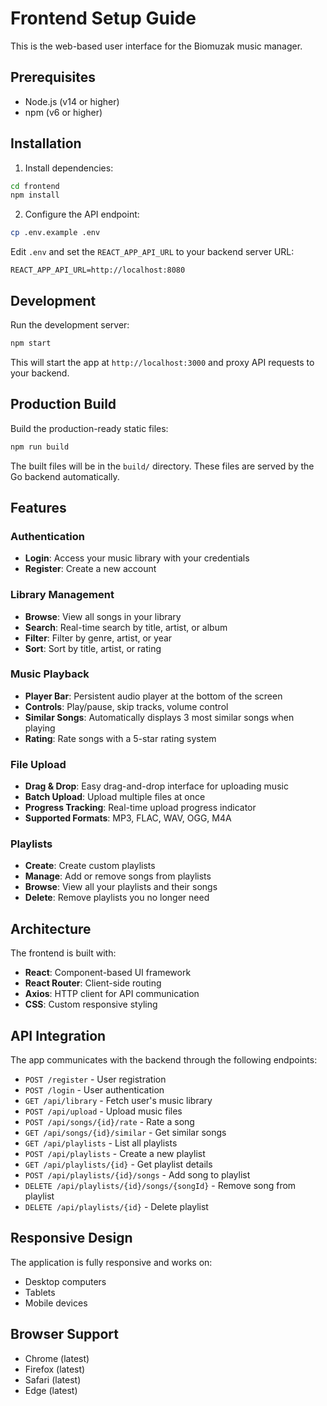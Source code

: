 # Frontend Setup Guide

This is the web-based user interface for the Biomuzak music manager.

## Prerequisites

- Node.js (v14 or higher)
- npm (v6 or higher)

## Installation

1. Install dependencies:
```bash
cd frontend
npm install
```

2. Configure the API endpoint:
```bash
cp .env.example .env
```

Edit `.env` and set the `REACT_APP_API_URL` to your backend server URL:
```
REACT_APP_API_URL=http://localhost:8080
```

## Development

Run the development server:
```bash
npm start
```

This will start the app at `http://localhost:3000` and proxy API requests to your backend.

## Production Build

Build the production-ready static files:
```bash
npm run build
```

The built files will be in the `build/` directory. These files are served by the Go backend automatically.

## Features

### Authentication
- **Login**: Access your music library with your credentials
- **Register**: Create a new account

### Library Management
- **Browse**: View all songs in your library
- **Search**: Real-time search by title, artist, or album
- **Filter**: Filter by genre, artist, or year
- **Sort**: Sort by title, artist, or rating

### Music Playback
- **Player Bar**: Persistent audio player at the bottom of the screen
- **Controls**: Play/pause, skip tracks, volume control
- **Similar Songs**: Automatically displays 3 most similar songs when playing
- **Rating**: Rate songs with a 5-star rating system

### File Upload
- **Drag & Drop**: Easy drag-and-drop interface for uploading music
- **Batch Upload**: Upload multiple files at once
- **Progress Tracking**: Real-time upload progress indicator
- **Supported Formats**: MP3, FLAC, WAV, OGG, M4A

### Playlists
- **Create**: Create custom playlists
- **Manage**: Add or remove songs from playlists
- **Browse**: View all your playlists and their songs
- **Delete**: Remove playlists you no longer need

## Architecture

The frontend is built with:
- **React**: Component-based UI framework
- **React Router**: Client-side routing
- **Axios**: HTTP client for API communication
- **CSS**: Custom responsive styling

## API Integration

The app communicates with the backend through the following endpoints:

- `POST /register` - User registration
- `POST /login` - User authentication
- `GET /api/library` - Fetch user's music library
- `POST /api/upload` - Upload music files
- `POST /api/songs/{id}/rate` - Rate a song
- `GET /api/songs/{id}/similar` - Get similar songs
- `GET /api/playlists` - List all playlists
- `POST /api/playlists` - Create a new playlist
- `GET /api/playlists/{id}` - Get playlist details
- `POST /api/playlists/{id}/songs` - Add song to playlist
- `DELETE /api/playlists/{id}/songs/{songId}` - Remove song from playlist
- `DELETE /api/playlists/{id}` - Delete playlist

## Responsive Design

The application is fully responsive and works on:
- Desktop computers
- Tablets
- Mobile devices

## Browser Support

- Chrome (latest)
- Firefox (latest)
- Safari (latest)
- Edge (latest)
